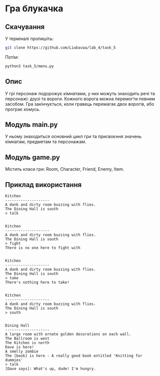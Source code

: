 # Гра блукачка

## Скачування

У терміналі пропишіть:

```bash
git clone https://github.com/Liubavaa/lab_4/task_5
```

Потім:

```bash
python3 task_5/menu.py
```

## Опис

У грі персонаж подорожує кімнатами, у них можуть знаходить речі та персонажі: дзузі та вороги. Кожного ворога можна перемогти певним засобом. Гра закінчується, коли гравець перемагає двох ворогів, або програє комусь.

## Модуль main.py

У ньому знаходиться основний цикл гри та присвоєння значень кімнатам, предметам та персонажам.

## Модуль game.py

Містить класи гри: Room, Character, Friend, Enemy, Item.

## Приклад використання

```
Kitchen
--------------------
A dank and dirty room buzzing with flies.
The Dining Hall is south
> talk


Kitchen
--------------------
A dank and dirty room buzzing with flies.
The Dining Hall is south
> fight
There is no one here to fight with


Kitchen
--------------------
A dank and dirty room buzzing with flies.
The Dining Hall is south
> take
There's nothing here to take!


Kitchen
--------------------
A dank and dirty room buzzing with flies.
The Dining Hall is south
> south


Dining Hall
--------------------
A large room with ornate golden decorations on each wall.
The Ballroom is west
The Kitchen is north
Dave is here!
A smelly zombie
The [book] is here - A really good book entitled 'Knitting for dummies'
> talk
[Dave says]: What's up, dude! I'm hungry.
```
